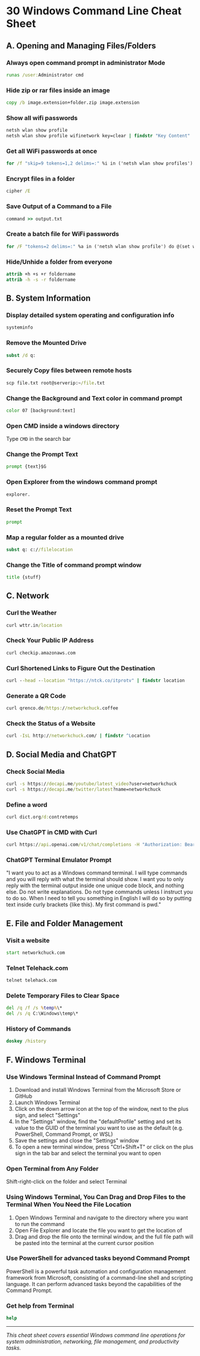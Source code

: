 # 30 Windows Command Line Cheat Sheet

## A. Opening and Managing Files/Folders

### Always open command prompt in administrator Mode
```cmd
runas /user:Administrator cmd
```

### Hide zip or rar files inside an image
```cmd
copy /b image.extension+folder.zip image.extension
```

### Show all wifi passwords
```cmd
netsh wlan show profile
netsh wlan show profile wifinetwork key=clear | findstr "Key Content"
```

### Get all WiFi passwords at once
```cmd
for /f "skip=9 tokens=1,2 delims=:" %i in ('netsh wlan show profiles') do @if "%j" NEQ "" (echo SSID: %j & netsh wlan show profiles %j key=clear | findstr "Key Content") & echo.
```

### Encrypt files in a folder
```cmd
cipher /E
```

### Save Output of a Command to a File
```cmd
command >> output.txt
```

### Create a batch file for WiFi passwords
```cmd
for /F "tokens=2 delims=:" %a in ('netsh wlan show profile') do @(set wifi_pwd= & for /F "tokens=2 delims=: usebackq" %F IN (`netsh wlan show profile %a key^=clear ^| find "Key Content"`) do @(set wifi_pwd=%F) & echo %a : !wifi_pwd!)
```

### Hide/Unhide a folder from everyone
```cmd
attrib +h +s +r foldername
attrib -h -s -r foldername
```

## B. System Information

### Display detailed system operating and configuration info
```cmd
systeminfo
```

### Remove the Mounted Drive
```cmd
subst /d q:
```

### Securely Copy files between remote hosts
```cmd
scp file.txt root@serverip:~/file.txt
```

### Change the Background and Text color in command prompt
```cmd
color 07 [background:text]
```

### Open CMD inside a windows directory
Type `CMD` in the search bar

### Change the Prompt Text
```cmd
prompt {text}$G
```

### Open Explorer from the windows command prompt
```cmd
explorer.
```

### Reset the Prompt Text
```cmd
prompt
```

### Map a regular folder as a mounted drive
```cmd
subst q: c://filelocation
```

### Change the Title of command prompt window
```cmd
title {stuff}
```

## C. Network

### Curl the Weather
```cmd
curl wttr.in/location
```

### Check Your Public IP Address
```cmd
curl checkip.amazonaws.com
```

### Curl Shortened Links to Figure Out the Destination
```cmd
curl --head --location "https://ntck.co/itprotv" | findstr location
```

### Generate a QR Code
```cmd
curl qrenco.de/https://networkchuck.coffee
```

### Check the Status of a Website
```cmd
curl -IsL http://networkchuck.com/ | findstr ^Location
```

## D. Social Media and ChatGPT

### Check Social Media
```cmd
curl -s https://decapi.me/youtube/latest_video?user=networkchuck
curl -s https://decapi.me/twitter/latest?name=networkchuck
```

### Define a word
```cmd
curl dict.org/d:contretemps
```

### Use ChatGPT in CMD with Curl
```cmd
curl https://api.openai.com/v1/chat/completions -H "Authorization: Bearer YOUR_OPENAI_API_KEY" -H "Content-Type: application/json" -d "{\"model\": \"gpt-3.5-turbo\", \"messages\": [{\"role\": \"user\", \"content\": \"Who is NetworkChuck?\"}]}"
```

### ChatGPT Terminal Emulator Prompt
"I want you to act as a Windows command terminal. I will type commands and you will reply with what the terminal should show. I want you to only reply with the terminal output inside one unique code block, and nothing else. Do not write explanations. Do not type commands unless I instruct you to do so. When I need to tell you something in English I will do so by putting text inside curly brackets {like this}. My first command is pwd."

## E. File and Folder Management

### Visit a website
```cmd
start networkchuck.com
```

### Telnet Telehack.com
```cmd
telnet telehack.com
```

### Delete Temporary Files to Clear Space
```cmd
del /q /f /s %temp%\*
del /s /q C:\Windows\temp\*
```

### History of Commands
```cmd
doskey /history
```

## F. Windows Terminal

### Use Windows Terminal Instead of Command Prompt
1. Download and install Windows Terminal from the Microsoft Store or GitHub
2. Launch Windows Terminal
3. Click on the down arrow icon at the top of the window, next to the plus sign, and select "Settings"
4. In the "Settings" window, find the "defaultProfile" setting and set its value to the GUID of the terminal you want to use as the default (e.g. PowerShell, Command Prompt, or WSL)
5. Save the settings and close the "Settings" window
6. To open a new terminal window, press "Ctrl+Shift+T" or click on the plus sign in the tab bar and select the terminal you want to open

### Open Terminal from Any Folder
Shift-right-click on the folder and select Terminal

### Using Windows Terminal, You Can Drag and Drop Files to the Terminal When You Need the File Location
1. Open Windows Terminal and navigate to the directory where you want to run the command
2. Open File Explorer and locate the file you want to get the location of
3. Drag and drop the file onto the terminal window, and the full file path will be pasted into the terminal at the current cursor position

### Use PowerShell for advanced tasks beyond Command Prompt
PowerShell is a powerful task automation and configuration management framework from Microsoft, consisting of a command-line shell and scripting language. It can perform advanced tasks beyond the capabilities of the Command Prompt.

### Get help from Terminal
```cmd
help
```

---

*This cheat sheet covers essential Windows command line operations for system administration, networking, file management, and productivity tasks.*
